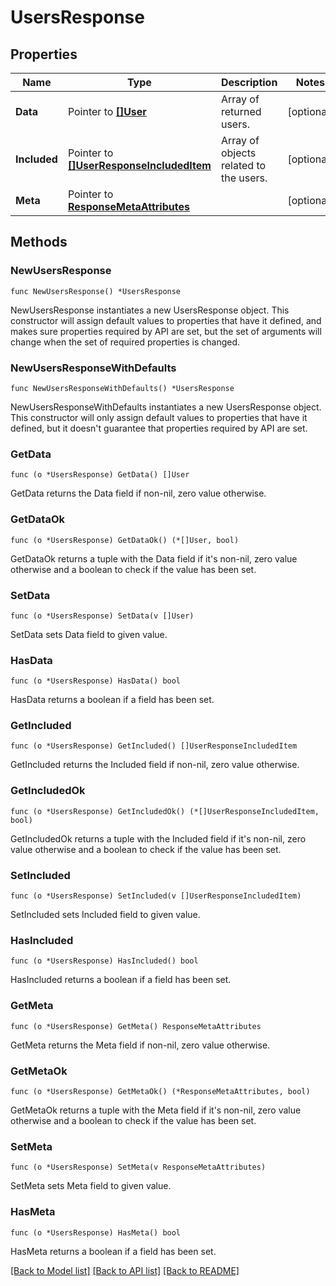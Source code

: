 # UsersResponse

## Properties

Name | Type | Description | Notes
---- | ---- | ----------- | ------
**Data** | Pointer to [**[]User**](User.md) | Array of returned users. | [optional] 
**Included** | Pointer to [**[]UserResponseIncludedItem**](UserResponseIncludedItem.md) | Array of objects related to the users. | [optional] 
**Meta** | Pointer to [**ResponseMetaAttributes**](ResponseMetaAttributes.md) |  | [optional] 

## Methods

### NewUsersResponse

`func NewUsersResponse() *UsersResponse`

NewUsersResponse instantiates a new UsersResponse object.
This constructor will assign default values to properties that have it defined,
and makes sure properties required by API are set, but the set of arguments
will change when the set of required properties is changed.

### NewUsersResponseWithDefaults

`func NewUsersResponseWithDefaults() *UsersResponse`

NewUsersResponseWithDefaults instantiates a new UsersResponse object.
This constructor will only assign default values to properties that have it defined,
but it doesn't guarantee that properties required by API are set.

### GetData

`func (o *UsersResponse) GetData() []User`

GetData returns the Data field if non-nil, zero value otherwise.

### GetDataOk

`func (o *UsersResponse) GetDataOk() (*[]User, bool)`

GetDataOk returns a tuple with the Data field if it's non-nil, zero value otherwise
and a boolean to check if the value has been set.

### SetData

`func (o *UsersResponse) SetData(v []User)`

SetData sets Data field to given value.

### HasData

`func (o *UsersResponse) HasData() bool`

HasData returns a boolean if a field has been set.

### GetIncluded

`func (o *UsersResponse) GetIncluded() []UserResponseIncludedItem`

GetIncluded returns the Included field if non-nil, zero value otherwise.

### GetIncludedOk

`func (o *UsersResponse) GetIncludedOk() (*[]UserResponseIncludedItem, bool)`

GetIncludedOk returns a tuple with the Included field if it's non-nil, zero value otherwise
and a boolean to check if the value has been set.

### SetIncluded

`func (o *UsersResponse) SetIncluded(v []UserResponseIncludedItem)`

SetIncluded sets Included field to given value.

### HasIncluded

`func (o *UsersResponse) HasIncluded() bool`

HasIncluded returns a boolean if a field has been set.

### GetMeta

`func (o *UsersResponse) GetMeta() ResponseMetaAttributes`

GetMeta returns the Meta field if non-nil, zero value otherwise.

### GetMetaOk

`func (o *UsersResponse) GetMetaOk() (*ResponseMetaAttributes, bool)`

GetMetaOk returns a tuple with the Meta field if it's non-nil, zero value otherwise
and a boolean to check if the value has been set.

### SetMeta

`func (o *UsersResponse) SetMeta(v ResponseMetaAttributes)`

SetMeta sets Meta field to given value.

### HasMeta

`func (o *UsersResponse) HasMeta() bool`

HasMeta returns a boolean if a field has been set.


[[Back to Model list]](../README.md#documentation-for-models) [[Back to API list]](../README.md#documentation-for-api-endpoints) [[Back to README]](../README.md)


